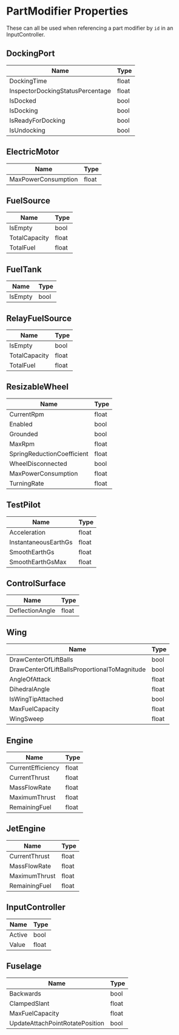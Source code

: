 # PartModifier Properties
These can all be used when referencing a part modifier by `id` in an InputController.

## DockingPort

|Name|Type|
|---|---|
|DockingTime|float|
|InspectorDockingStatusPercentage|float|
|IsDocked|bool|
|IsDocking|bool|
|IsReadyForDocking|bool|
|IsUndocking|bool|


## ElectricMotor

|Name|Type|
|---|---|
|MaxPowerConsumption|float|


## FuelSource

|Name|Type|
|---|---|
|IsEmpty|bool|
|TotalCapacity|float|
|TotalFuel|float|


## FuelTank

|Name|Type|
|---|---|
|IsEmpty|bool|


## RelayFuelSource

|Name|Type|
|---|---|
|IsEmpty|bool|
|TotalCapacity|float|
|TotalFuel|float|


## ResizableWheel

|Name|Type|
|---|---|
|CurrentRpm|float|
|Enabled|bool|
|Grounded|bool|
|MaxRpm|float|
|SpringReductionCoefficient|float|
|WheelDisconnected|bool|
|MaxPowerConsumption|float|
|TurningRate|float|


## TestPilot

|Name|Type|
|---|---|
|Acceleration|float|
|InstantaneousEarthGs|float|
|SmoothEarthGs|float|
|SmoothEarthGsMax|float|


## ControlSurface

|Name|Type|
|---|---|
|DeflectionAngle|float|


## Wing

|Name|Type|
|---|---|
|DrawCenterOfLiftBalls|bool|
|DrawCenterOfLiftBallsProportionalToMagnitude|bool|
|AngleOfAttack|float|
|DihedralAngle|float|
|IsWingTipAttached|bool|
|MaxFuelCapacity|float|
|WingSweep|float|


## Engine

|Name|Type|
|---|---|
|CurrentEfficiency|float|
|CurrentThrust|float|
|MassFlowRate|float|
|MaximumThrust|float|
|RemainingFuel|float|


## JetEngine

|Name|Type|
|---|---|
|CurrentThrust|float|
|MassFlowRate|float|
|MaximumThrust|float|
|RemainingFuel|float|


## InputController

|Name|Type|
|---|---|
|Active|bool|
|Value|float|


## Fuselage

|Name|Type|
|---|---|
|Backwards|bool|
|ClampedSlant|float|
|MaxFuelCapacity|float|
|UpdateAttachPointRotatePosition|bool|
